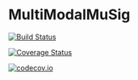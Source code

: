 # MultiModalMuSig

[![Build Status](https://travis-ci.org/funnell/MultiModalMuSig.jl.svg?branch=master)](https://travis-ci.org/funnell/MultiModalMuSig.jl)

[![Coverage Status](https://coveralls.io/repos/funnell/MultiModalMuSig.jl/badge.svg?branch=master&service=github)](https://coveralls.io/github/funnell/MultiModalMuSig.jl?branch=master)

[![codecov.io](http://codecov.io/github/funnell/MultiModalMuSig.jl/coverage.svg?branch=master)](http://codecov.io/github/funnell/MultiModalMuSig.jl?branch=master)
